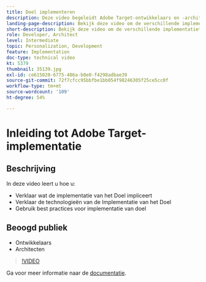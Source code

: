 ```yaml
---
title: Doel implementeren
description: Deze video begeleidt Adobe Target-ontwikkelaars en -architecten door de implementatie van Target. Bekijk deze video om de verschillende implementatietechnologieën van Target te leren en de beste praktijken van de implementatie van Target te gebruiken.
landing-page-description: Bekijk deze video om de verschillende implementatietechnologieën van Target te leren en de beste praktijken van de implementatie van Target te gebruiken.
short-description: Bekijk deze video om de verschillende implementatietechnologieën van Target te leren en de beste praktijken van de implementatie van Target te gebruiken.
role: Developer, Architect
level: Intermediate
topic: Personalization, Development
feature: Implementation
doc-type: technical video
kt: 5379
thumbnail: 35139.jpg
exl-id: ce615020-6775-486a-b0e0-f4298adbae39
source-git-commit: 72f7cfcc95bbfbe1bb054f98246305f25ce5cc0f
workflow-type: tm+mt
source-wordcount: '109'
ht-degree: 54%

---
```


# Inleiding tot Adobe Target-implementatie

## Beschrijving

In deze video leert u hoe u:

* Verklaar wat de implementatie van het Doel impliceert
* Verklaar de technologieën van de Implementatie van het Doel
* Gebruik best practices voor implementatie van doel

## Beoogd publiek

* Ontwikkelaars
* Architecten

>[!VIDEO](https://video.tv.adobe.com/v/35139/?quality=12)

Ga voor meer informatie naar de [documentatie](https://experienceleague.adobe.com/docs/target/using/implement-target/implementing-target.html?lang=en).
